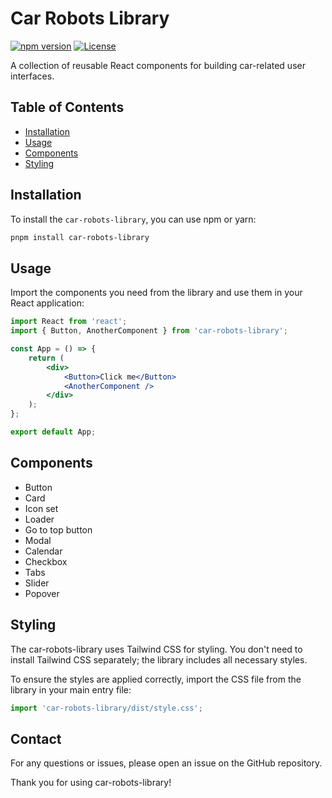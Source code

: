 # Car Robots Library

[![npm version](https://img.shields.io/npm/v/car-robots-library.svg?color=blue)](https://www.npmjs.com/package/car-robots-library)
[![License](https://img.shields.io/badge/license-MIT-blue.svg)](https://raw.githubusercontent.com/dariametelitsa/car-robots-library/main/LICENSE)



A collection of reusable React components for building car-related user interfaces.

## Table of Contents

- [Installation](#installation)
- [Usage](#usage)
- [Components](#components)
- [Styling](#styling)

## Installation

To install the `car-robots-library`, you can use npm or yarn:

```sh
pnpm install car-robots-library
```

## Usage

Import the components you need from the library and use them in your React application:

```jsx
import React from 'react';
import { Button, AnotherComponent } from 'car-robots-library';

const App = () => {
    return (
        <div>
            <Button>Click me</Button>
            <AnotherComponent />
        </div>
    );
};

export default App;
```

## Components
- Button
- Card
- Icon set
- Loader
- Go to top button
- Modal
- Calendar
- Checkbox
- Tabs
- Slider
- Popover

## Styling

The car-robots-library uses Tailwind CSS for styling. You don't need to install Tailwind CSS separately; the library includes all necessary styles.

To ensure the styles are applied correctly, import the CSS file from the library in your main entry file:
```jsx
import 'car-robots-library/dist/style.css'; 
```

## Contact

For any questions or issues, please open an issue on the GitHub repository.

Thank you for using car-robots-library!
